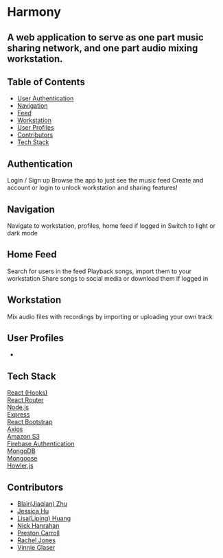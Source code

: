  # Harmony
A web application to serve as one part music sharing network, and one part audio mixing workstation.
---

## Table of Contents
  - [User Authentication](#Authentication)
  - [Navigation](#Navigation)
  - [Feed](#feed)
  - [Workstation](#workstation)
  - [User Profiles](#user-profiles)
  - [Contributors](#contributors)
  - [Tech Stack](#tech-stack)

## Authentication

Login / Sign up
Browse the app to just see the music feed
Create and account or login to unlock workstation and sharing features!

## Navigation

Navigate to workstation, profiles, home feed if logged in
Switch to light or dark mode

## Home Feed
Search for users in the feed
Playback songs, import them to your workstation
Share songs to social media or download them if logged in

## Workstation
Mix audio files with recordings by importing or uploading your own track

## User Profiles
-

## Tech Stack

[React (Hooks)](https://reactjs.org/)<br/> 
[React Router](https://reactrouter.com/)<br/> 
[Node.js](https://nodejs.org/en/)<br/> 
[Express](https://expressjs.com/)<br/> 
[React Bootstrap](https://react-bootstrap.github.io/)<br/> 
[Axios](https://www.npmjs.com/package/axios)<br/> 
[Amazon S3](https://aws.amazon.com/s3/)<br/> 
[Firebase Authentication](https://firebase.google.com)<br/> 
[MongoDB](https://www.mongodb.com/)<br/> 
[Mongoose](https://mongoosejs.com/)<br/> 
[Howler.js](https://howlerjs.com/)


## Contributors
- [Blair(Jiaqian) Zhu](https://github.com/happyzhu-tech)
- [Jessica Hu](https://github.com/rrrsss123)
- [Lisa(Liping) Huang](https://github.com/lipingh)
- [Nick Hanrahan](https://github.com/nickhanrahan)
- [Preston Carroll](https://github.com/prestondcarroll)
- [Rachel Jones](https://github.com/Jonesy464)
- [Vinnie Glaser](https://github.com/VinnieGlaser)

